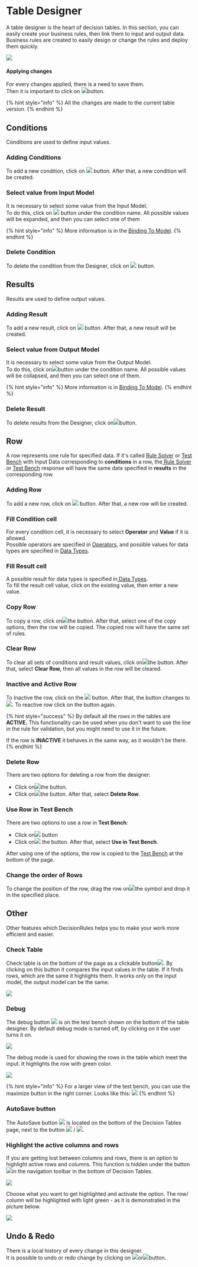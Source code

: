 # Table Designer

A table designer is the heart of decision tables. In this section, you can easily create your business rules, then link them to input and output data. Business rules are created to easily design or change the rules and deploy them quickly.

![](<../.gitbook/assets/image (124).png>)

#### Applying changes

For every changes applied, there is a need to save them.\
Then it is important to click on ![](../.gitbook/assets/save.PNG)button.

{% hint style="info" %}
All the changes are made to the current table version.
{% endhint %}

## Conditions

Conditions are used to define input values.

### Adding Conditions

To add a new condition, click on ![](<../.gitbook/assets/screenshoteasy (23).png>) button. After that, a new condition will be created.

### Select value from Input Model

It is necessary to select some value from the Input Model.\
To do this, click on ![](<../.gitbook/assets/screenshoteasy (24).png>) button under the condition name. All possible values will be expanded, and then you can select one of them

{% hint style="info" %}
More information is in the [Binding To Model](binding-to-model.md).
{% endhint %}

### Delete Condition

To delete the condition from the Designer, click on ![](<../.gitbook/assets/screenshoteasy (28).png>) button.

## Results

Results are used to define output values.

### Adding Result

To add a new result, click on ![](<../.gitbook/assets/screenshoteasy (25).png>) button. After that, a new result will be created.

### Select value from Output Model

It is necessary to select some value from the Output Model.\
To do this, click on![](<../.gitbook/assets/screenshoteasy (24).png>)button under the condition name. All possible values will be collapsed, and then you can select one of them.

{% hint style="info" %}
More information is in [Binding To Model](binding-to-model.md).
{% endhint %}

### Delete Result

To delete results from the Designer, click on![](<../.gitbook/assets/screenshoteasy (28).png>)button.

## Row

A row represents one rule for specified data. If it's called [Rule Solver](../api/rule-solver-api.md) or [Test Bench](../test-bench/test-bench.md) with Input Data corresponding to **conditions** in a row, the[ Rule Solver](../api/rule-solver-api.md) or [Test Bench](../test-bench/test-bench.md) response will have the same data specified in **results** in the corresponding row.

### Adding Row

To add a new row, click on ![](../.gitbook/assets/row.PNG) button. After that, a new row will be created.

### Fill Condition cell

For every condition cell, it is necessary to select **Operator** and **Value** if it is allowed.\
Possible operators are specified in [Operators](operators/), and possible values for data types are specified in [Data Types](data-types.md).

### Fill Result cell

A possible result for data types is specified in[ Data Types](data-types.md).\
To fill the result cell value, click on the existing value, then enter a new value.

### Copy Row

To copy a row, click on![](<../.gitbook/assets/screenshoteasy (27).png>)the button. After that, select one of the copy options, then the row will be copied. The copied row will have the same set of rules.

### Clear Row

To clear all sets of conditions and result values, click on![](<../.gitbook/assets/screenshoteasy (27).png>)the button. After that, select **Clear Row,** then all values in the row will be cleared.

### Inactive and Active Row

To Inactive the row, click on the ![](../.gitbook/assets/on.PNG) button. After that, the button changes to![](../.gitbook/assets/off-1.png.png). To reactive row click on the button again.

{% hint style="success" %}
By default all the rows in the tables are **ACTIVE.** This functionality can be used when you don't want to use the line in the rule for validation, but you might need to use it in the future.

If the row is **INACTIVE** it behaves in the same way, as it wouldn't be there.
{% endhint %}

### Delete Row

There are two options for deleting a row from the designer:

* Click on![](<../.gitbook/assets/screenshoteasy (28).png>)the button.
* Click on![](<../.gitbook/assets/screenshoteasy (27).png>)the button. After that, select **Delete Row**.

### Use Row in Test Bench

There are two options to use a row in **Test Bench**:

* Click on![](<../.gitbook/assets/screenshoteasy (29).png>) button
* Click on![](<../.gitbook/assets/screenshoteasy (27).png>) the button. After that, select **Use in Test Bench**.

After using one of the options, the row is copied to the [Test Bench](../test-bench/test-bench.md) at the bottom of the page.

### Change the order of Rows

To change the position of the row, drag the row on![](<../.gitbook/assets/screenshoteasy (30).png>)the symbol and drop it in the specified place.

## Other

Other features which DecisionRules helps you to make your work more efficient and easier.

### Check Table

Check table is on the bottom of the page as a clickable button![](<../.gitbook/assets/check table.PNG>). By clicking on this button it compares the input values in the table. If it finds rows, which are the same it highlights them. It works only on the input model, the output model can be the same.

![](<../.gitbook/assets/image (125).png>)

### Debug

The debug button ![](../.gitbook/assets/debug.PNG) is on the test bench shown on the bottom of the table designer. By default debug mode is turned off, by clicking on it the user turns it on.

![](../.gitbook/assets/testBench.PNG)

The debug mode is used for showing the rows in the table which meet the input. It highlights the row with green color.

![](<../.gitbook/assets/image (127).png>)

{% hint style="info" %}
For a larger view of the test bench, you can use the maximize button in the right corner. Looks like this: ![](../.gitbook/assets/max.png)
{% endhint %}

### AutoSave button

The AutoSave button ![](<../.gitbook/assets/image (154) (1).png>) is located on the bottom of the Decision Tables page, next to the button ![](<../.gitbook/assets/image (156).png>) / ![](<../.gitbook/assets/image (169) (1) (1).png>).

### Highlight the active columns and rows

If you are getting lost between columns and rows, there is an option to highlight active rows and columns. This function is hidden under the button ![](<../.gitbook/assets/image (161) (1) (1).png>)in the navigation toolbar in the bottom of Decision Tables.

![](../.gitbook/assets/gare.png)

Choose what you want to get highlighted and activate the option. The row/ column will be highlighted with light green - as it is demonstrated in the picture below.

![](<../.gitbook/assets/image (168).png>)

## Undo & Redo

There is a local history of every change in this designer.\
It is possible to undo or redo change by clicking on ![](<../.gitbook/assets/screenshoteasy (20).png>)or![](<../.gitbook/assets/screenshoteasy (21).png>)button.
